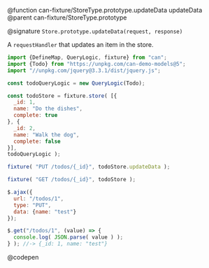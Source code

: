 @function can-fixture/StoreType.prototype.updateData updateData
@parent can-fixture/StoreType.prototype

@signature `Store.prototype.updateData(request, response)`

  A `requestHandler` that updates an item in the store.

  ```js
  import {DefineMap, QueryLogic, fixture} from "can";
  import {Todo} from "https://unpkg.com/can-demo-models@5";
  import "//unpkg.com/jquery@3.3.1/dist/jquery.js";

  const todoQueryLogic = new QueryLogic(Todo);

  const todoStore = fixture.store( [{
    _id: 1,
    name: "Do the dishes",
    complete: true
  }, {
    _id: 2,
    name: "Walk the dog",
    complete: false
  }],
  todoQueryLogic );

  fixture( "PUT /todos/{_id}", todoStore.updateData );

  fixture( "GET /todos/{_id}", todoStore );

  $.ajax({
    url: "/todos/1",
    type: "PUT",
    data: {name: "test"}
  });

  $.get("/todos/1", (value) => {
    console.log( JSON.parse( value ) );
  } ); //-> {_id: 1, name: "test"}

  ```
  @codepen
